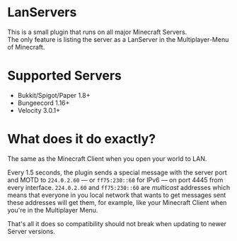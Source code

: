 # LanServers

This is a small plugin that runs on all major Minecraft Servers.  
The only feature is listing the server as a LanServer in the Multiplayer-Menu of Minecraft.  

# Supported Servers

- Bukkit/Spigot/Paper 1.8+
- Bungeecord 1.16+
- Velocity 3.0.1+

# What does it do exactly?

The same as the Minecraft Client when you open your world to LAN.  

Every 1.5 seconds, the plugin sends a special message with the server port and MOTD to `224.0.2.60` — or `ff75:230::60` for IPv6 — on port 4445 from every interface.
`224.0.2.60` and `ff75:230::60` are _multicast_ addresses which means that everyone in you local network that wants
to get messages sent these addresses will get them, for example, like your Minecraft Client when you're in the Multiplayer Menu.

That's all it does so compatibility should not break when updating to newer Server versions.
